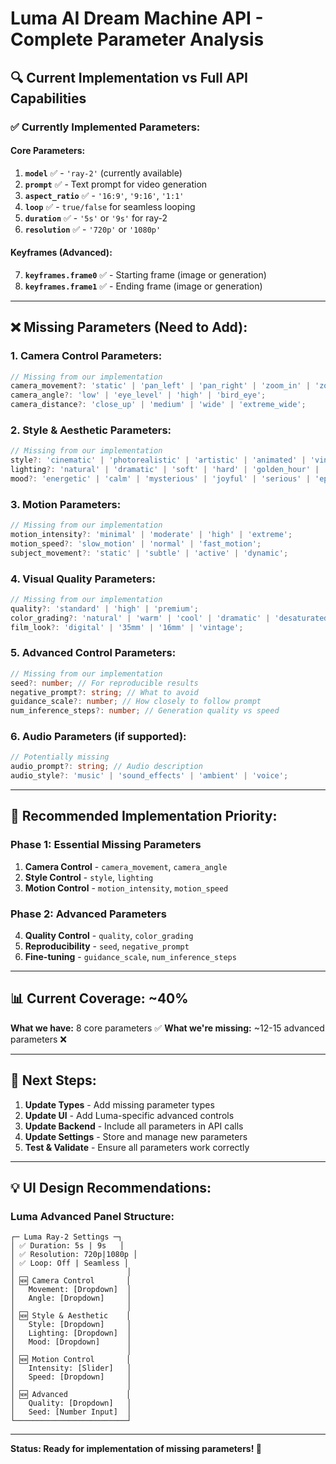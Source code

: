 # Luma AI Dream Machine API - Complete Parameter Analysis

## 🔍 Current Implementation vs Full API Capabilities

### ✅ **Currently Implemented Parameters:**

#### **Core Parameters:**
1. **`model`** ✅ - `'ray-2'` (currently available)
2. **`prompt`** ✅ - Text prompt for video generation
3. **`aspect_ratio`** ✅ - `'16:9'`, `'9:16'`, `'1:1'`
4. **`loop`** ✅ - `true/false` for seamless looping
5. **`duration`** ✅ - `'5s'` or `'9s'` for ray-2
6. **`resolution`** ✅ - `'720p'` or `'1080p'`

#### **Keyframes (Advanced):**
7. **`keyframes.frame0`** ✅ - Starting frame (image or generation)
8. **`keyframes.frame1`** ✅ - Ending frame (image or generation)

---

## ❌ **Missing Parameters (Need to Add):**

### **1. Camera Control Parameters:**
```typescript
// Missing from our implementation
camera_movement?: 'static' | 'pan_left' | 'pan_right' | 'zoom_in' | 'zoom_out' | 'orbit_right';
camera_angle?: 'low' | 'eye_level' | 'high' | 'bird_eye';
camera_distance?: 'close_up' | 'medium' | 'wide' | 'extreme_wide';
```

### **2. Style & Aesthetic Parameters:**
```typescript
// Missing from our implementation
style?: 'cinematic' | 'photorealistic' | 'artistic' | 'animated' | 'vintage';
lighting?: 'natural' | 'dramatic' | 'soft' | 'hard' | 'golden_hour' | 'blue_hour';
mood?: 'energetic' | 'calm' | 'mysterious' | 'joyful' | 'serious' | 'epic';
```

### **3. Motion Parameters:**
```typescript
// Missing from our implementation
motion_intensity?: 'minimal' | 'moderate' | 'high' | 'extreme';
motion_speed?: 'slow_motion' | 'normal' | 'fast_motion';
subject_movement?: 'static' | 'subtle' | 'active' | 'dynamic';
```

### **4. Visual Quality Parameters:**
```typescript
// Missing from our implementation
quality?: 'standard' | 'high' | 'premium';
color_grading?: 'natural' | 'warm' | 'cool' | 'dramatic' | 'desaturated';
film_look?: 'digital' | '35mm' | '16mm' | 'vintage';
```

### **5. Advanced Control Parameters:**
```typescript
// Missing from our implementation
seed?: number; // For reproducible results
negative_prompt?: string; // What to avoid
guidance_scale?: number; // How closely to follow prompt
num_inference_steps?: number; // Generation quality vs speed
```

### **6. Audio Parameters (if supported):**
```typescript
// Potentially missing
audio_prompt?: string; // Audio description
audio_style?: 'music' | 'sound_effects' | 'ambient' | 'voice';
```

---

## 🎯 **Recommended Implementation Priority:**

### **Phase 1: Essential Missing Parameters**
1. **Camera Control** - `camera_movement`, `camera_angle`
2. **Style Control** - `style`, `lighting`
3. **Motion Control** - `motion_intensity`, `motion_speed`

### **Phase 2: Advanced Parameters**
4. **Quality Control** - `quality`, `color_grading`
5. **Reproducibility** - `seed`, `negative_prompt`
6. **Fine-tuning** - `guidance_scale`, `num_inference_steps`

---

## 📊 **Current Coverage: ~40%**

**What we have:** 8 core parameters ✅
**What we're missing:** ~12-15 advanced parameters ❌

---

## 🚀 **Next Steps:**

1. **Update Types** - Add missing parameter types
2. **Update UI** - Add Luma-specific advanced controls
3. **Update Backend** - Include all parameters in API calls
4. **Update Settings** - Store and manage new parameters
5. **Test & Validate** - Ensure all parameters work correctly

---

## 💡 **UI Design Recommendations:**

### **Luma Advanced Panel Structure:**
```
┌─ Luma Ray-2 Settings ─┐
│ ✅ Duration: 5s | 9s   │
│ ✅ Resolution: 720p|1080p │
│ ✅ Loop: Off | Seamless │
│                         │
│ 🆕 Camera Control       │
│   Movement: [Dropdown]  │
│   Angle: [Dropdown]     │
│                         │
│ 🆕 Style & Aesthetic    │
│   Style: [Dropdown]     │
│   Lighting: [Dropdown]  │
│   Mood: [Dropdown]      │
│                         │
│ 🆕 Motion Control       │
│   Intensity: [Slider]   │
│   Speed: [Dropdown]     │
│                         │
│ 🆕 Advanced             │
│   Quality: [Dropdown]   │
│   Seed: [Number Input]  │
└─────────────────────────┘
```

---

**Status: Ready for implementation of missing parameters! 🚀**
